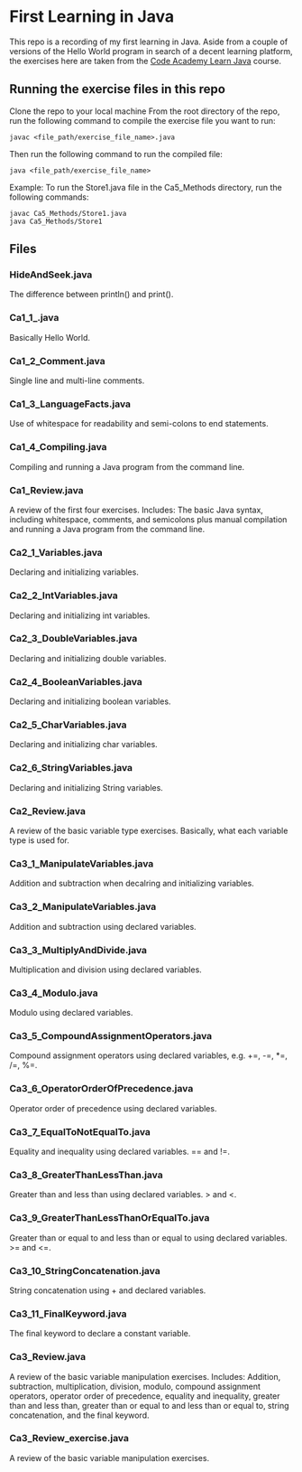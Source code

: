# First Learning in Java

This repo is a recording of my first learning in Java. Aside from a couple of versions of the Hello World program in search of a decent learning platform, the exercises here are taken from the [Code Academy Learn Java](https://www.codecademy.com/enrolled/courses/learn-java) course.

## Running the exercise files in this repo

Clone the repo to your local machine
From the root directory of the repo, run the following command to compile the exercise file you want to run:
```
javac <file_path/exercise_file_name>.java
```
Then run the following command to run the compiled file:
```
java <file_path/exercise_file_name>
```

Example:
To run the Store1.java file in the Ca5_Methods directory, run the following commands:
```
javac Ca5_Methods/Store1.java
java Ca5_Methods/Store1
```

## Files

### HideAndSeek.java
The difference between println() and print().

### Ca1_1_.java
Basically Hello World.

### Ca1_2_Comment.java
Single line and multi-line comments.

### Ca1_3_LanguageFacts.java
Use of whitespace for readability and semi-colons to end statements.

### Ca1_4_Compiling.java
Compiling and running a Java program from the command line.

### Ca1_Review.java
A review of the first four exercises.
Includes: The basic Java syntax, including whitespace, comments, and semicolons plus manual compilation and running a Java program from the command line.

### Ca2_1_Variables.java
Declaring and initializing variables.

### Ca2_2_IntVariables.java
Declaring and initializing int variables.

### Ca2_3_DoubleVariables.java
Declaring and initializing double variables.

### Ca2_4_BooleanVariables.java
Declaring and initializing boolean variables.

### Ca2_5_CharVariables.java
Declaring and initializing char variables.

### Ca2_6_StringVariables.java
Declaring and initializing String variables.

### Ca2_Review.java
A review of the basic variable type exercises.
Basically, what each variable type is used for.

### Ca3_1_ManipulateVariables.java
Addition and subtraction when decalring and initializing variables.

### Ca3_2_ManipulateVariables.java
Addition and subtraction using declared variables.

### Ca3_3_MultiplyAndDivide.java
Multiplication and division using declared variables.

### Ca3_4_Modulo.java
Modulo using declared variables.

### Ca3_5_CompoundAssignmentOperators.java
Compound assignment operators using declared variables, e.g. +=, -=, *=, /=, %=.

### Ca3_6_OperatorOrderOfPrecedence.java
Operator order of precedence using declared variables.

### Ca3_7_EqualToNotEqualTo.java
Equality and inequality using declared variables. == and !=.

### Ca3_8_GreaterThanLessThan.java
Greater than and less than using declared variables. > and <.

### Ca3_9_GreaterThanLessThanOrEqualTo.java
Greater than or equal to and less than or equal to using declared variables. >= and <=.

### Ca3_10_StringConcatenation.java
String concatenation using + and declared variables.

### Ca3_11_FinalKeyword.java
The final keyword to declare a constant variable.

### Ca3_Review.java
A review of the basic variable manipulation exercises.
Includes: Addition, subtraction, multiplication, division, modulo, compound assignment operators, operator order of precedence, equality and inequality, greater than and less than, greater than or equal to and less than or equal to, string concatenation, and the final keyword.

### Ca3_Review_exercise.java
A review of the basic variable manipulation exercises.

